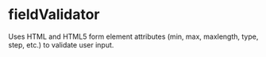 fieldValidator
==============

Uses HTML and HTML5 form element attributes (min, max, maxlength, type, step, etc.) to validate user input.
